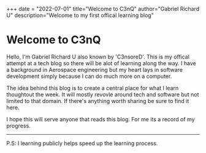 +++ date = "2022-07-01" title="Welcome to C3nQ" author="Gabriel Richard U" description="Welcome to my first offical learning blog"

# Welcome to C3nQ
Hello, I'm Gabriel Richard U also known by 'C3nsoreD'. This is my offical attempt at a tech blog so there will be alot of learning along the way. I have a background in Aerospace engineering but my heart lays in software development simply because I can do much more on a computer.

The idea behind this blog is to create a central place for what I learn thoughtout the week. It will mostly revovle around tech and software but not limited to that domain. If there's anything worth sharing be sure to find it here.

I hope this will serve anyone that reads this blog. For me its a record of my progress.

---

P.S: I learning publicly helps speed up the learning process.
